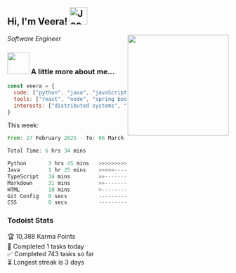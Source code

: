 <h2> Hi, I'm Veera! <img src="https://raw.githubusercontent.com/Tarikul-Islam-Anik/Animated-Fluent-Emojis/master/Emojis/Activities/Jack-O-Lantern.png" alt="Jack-O-Lantern" width="40" height="40" /></h2>
<img align='right' src="https://user-images.githubusercontent.com/74038190/213911110-aedbef38-a29f-4b6b-a65c-11608b4f75a5.gif" width="230">
<p><em>Software Engineer</em></p>


### <img src="https://user-images.githubusercontent.com/74038190/216656963-09118229-8a9e-4af0-910c-c37f35f2e210.gif" width="50"> A little more about me...  

```javascript
const veera = {
  code: ["python", "java", "javaScript", "typeScript", "c++"],
  tools: ["react", "node", "spring boot", "docker", "next.JS", "aws"],
  interests: ["distributed systems", "enterprise software", "parallel computing", "cloud computing", "machine learning", "AI"]
}
```
This week:
<!--START_SECTION:waka-->

```rust
From: 27 February 2025 - To: 06 March 2025

Total Time: 6 hrs 34 mins

Python       3 hrs 45 mins   >>>>>>>>>>>>>>-----------   57.00 %
Java         1 hr 25 mins    >>>>>--------------------   21.56 %
TypeScript   34 mins         >>-----------------------   08.66 %
Markdown     31 mins         >>-----------------------   07.89 %
HTML         18 mins         >------------------------   04.77 %
Git Config   0 secs          -------------------------   00.08 %
CSS          0 secs          -------------------------   00.04 %
```

<!--END_SECTION:waka-->


### Todoist Stats

<!-- TODO-IST:START -->
🏆  10,388 Karma Points           
🌸  Completed 1 tasks today           
✅  Completed 743 tasks so far           
⏳  Longest streak is 3 days
<!-- TODO-IST:END -->
<!--
Profile views:
[![](https://visitcount.itsvg.in/api?id=veeravivekt&label=Profile%20Views&color=1&icon=2&pretty=false)](https://visitcount.itsvg.in)
-->
